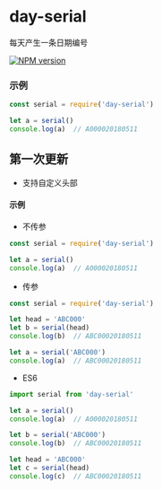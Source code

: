 # day-serial
每天产生一条日期编号

[![NPM version][npm-image]][npm-url]

### 示例

```javascript
const serial = require('day-serial')

let a = serial()
console.log(a)	// A000020180511
```

## 第一次更新

* 支持自定义头部

#### 示例

* 不传参
```javascript
const serial = require('day-serial')

let a = serial()
console.log(a)	// A000020180511
```

* 传参
```javascript
const serial = require('day-serial')

let head = 'ABC000'
let b = serial(head)
console.log(b)	// ABC00020180511

let a = serial('ABC000')
console.log(a)	// ABC00020180511
```

* ES6
```javascript
import serial from 'day-serial'

let a = serial()
console.log(a)	// A000020180511

let b = serial('ABC000')
console.log(b)	// ABC00020180511

let head = 'ABC000'
let c = serial(head)
console.log(c)	// ABC00020180511
```

[npm-image]: https://img.shields.io/npm/v/day-serial.svg?style=flat-square
[npm-url]: https://www.npmjs.com/package/koa